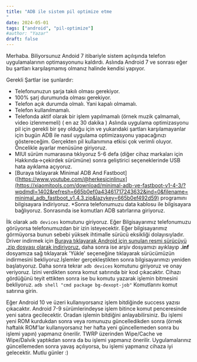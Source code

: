 ```yaml
---
title: "ADB ile sistem pil optimize etme
"
date: 2024-05-01
tags: ["android", "pil-optimize"]
#author: "Yazar"
draft: false
---
```

Merhaba.
Biliyorsunuz Andoid 7 itibariyle sistem açılışında telefon uygulamalarının optimasyonunu kaldırdı.
Aslında Android 7 ve sonrası eğer bu şartları karşılaşmamış olmanız halinde kendisi yapıyor.

Gerekli Şartlar ise şunlardır:
* Telefonunuzun şarja takılı olması gerekiyor.
* 100% şarj durumunda olması gerekiyor.
* Telefon açık durumda olmalı. Yani kapalı olmamalı.
* Telefon kullanılmamalı.
* Telefonda aktif olarak bir işlem yapılmamalı (örnek muzik çalmamalı, video izlenmemeli) ( en az 30 dakika )
Aslında uygulama optimizasyonu pil için gerekli bir şey olduğu için ve yukarıdaki şartları karşılamayanlar için bugün ADB ile nasıl uygulama optimizasyonu yapacağınızı göstereceğim.
Gerçekten pil kullanımına etkisi çok verimli oluyor.
Öncelikle ayarlar menüsüne giriyoruz.
* MIUI sürüm numarasına tıklıyoruz 5-6 defa (diğer cihaz markaları için Hakkında->çekirdek sürümüne) sonra geliştirici seçeneklerinde USB hata ayıklama açıyoruz.
* [Buraya tıklayarak Minimal ADB And Fastboot]([https://www.youtube.com/@herkesicinlinux](https://xiaomitools.com/download/minimal-adb-ve-fastboot-v1-4-3/?wpdmdl=1402&refresh=665b0ef0a43461717243632&ind=0&filename=minimal_adb_fastboot_v1.4.3.zip&lazykey=665b0ef492d59) programını bilgisayara indiriyoruz.
*Sonra telefonumuzu data kablosu ile bilgisayara bağlıyoruz.
Sonrasında ise komutları ADB satırlarına giriyoruz.

İlk olarak ```adb devices``` komutunu giriyoruz.
Eğer Bilgisayarımız telefonumuzu görüyorsa telefonumuzdan bir izin isteyecektir.
Eğer bilgisayarımız görmüyorsa bunun sebebi yüksek ihtimalle sürücü eksikliği dolayısıyladır.
Driver indirmek için [Buraya tıklayarak Android için sunulan resmi sürücüyü .zip dosyası olarak indiriyoruz.](https://dl.google.com/android/repository/usb_driver_r13-windows.zip?hl=tr) daha sonra ise arşiv dosyamızı ayıklayıp **.inf** dosyamıza sağ tıklayarak 'Yükle' seçeneğine tıklayarak sürücümüzün indirmesini bekliyoruz.İşlemler gerçekleştikten sonra bilgisayarımızı yeniden başlatıyoruz.
Daha sonra tekrar ```adb devices``` komutunu giriyoruz ve onay veriyoruz.
İzini verdikten sonra komut satırında bir kod çıkacaktır.
Cihazı gördüğünü teyit ettikten sonra ise bu komutu yazarak işlemin bitmesini bekliyoruz.
```adb shell "cmd package bg-dexopt-job"```
Komutlarını komut satırına girin.

Eğer Android 10 ve üzeri kullanıyorsanız işlem bitdiğinde success yazısı çıkacaktır. Android 7-9 sürümlerindeyse işlem bitince komut penceresinde yeni satıra gecilecektir. Oradan işlemin bitdiğini anlayabilirsiniz. Bu işlemi yeni ROM kurdukdan sonra veya romunuzu güncelledikden sonra (örnek haftalık ROM'lar kullanıyorsanız her hafta yeni güncellemeden sonra bu işlemi yapın) yapmanız önerilir. TWRP üzerinden Wipe/Cache ve Wipe/Dalvik yaptıkdan sonra da bu işlemi yapmanız önerilir. Uygulamalarınız güncellemeden sonra yavaş açılıyorsa, bu işlemi yapmanız cihaza iyi gelecektir.
Mutlu günler :)
